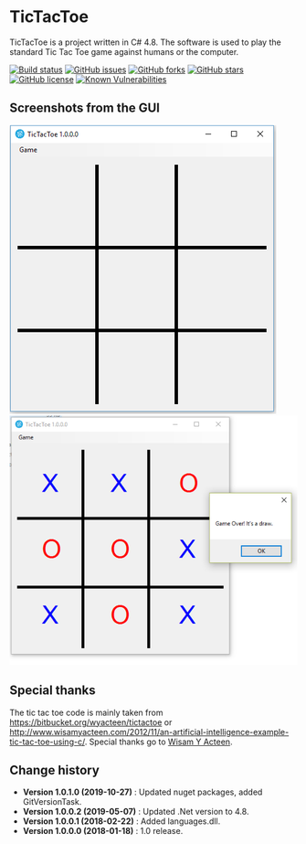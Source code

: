 # TicTacToe

TicTacToe is a project written in C# 4.8. The software is used to play the standard Tic Tac Toe game against humans or the computer.

[![Build status](https://ci.appveyor.com/api/projects/status/ayllvht5nnoy5lxc?svg=true)](https://ci.appveyor.com/project/SeppPenner/tictactoe)
[![GitHub issues](https://img.shields.io/github/issues/SeppPenner/TicTacToe.svg)](https://github.com/SeppPenner/TicTacToe/issues)
[![GitHub forks](https://img.shields.io/github/forks/SeppPenner/TicTacToe.svg)](https://github.com/SeppPenner/TicTacToe/network)
[![GitHub stars](https://img.shields.io/github/stars/SeppPenner/TicTacToe.svg)](https://github.com/SeppPenner/TicTacToe/stargazers)
[![GitHub license](https://img.shields.io/badge/license-AGPL-blue.svg)](https://raw.githubusercontent.com/SeppPenner/TicTacToe/master/License.txt)
[![Known Vulnerabilities](https://snyk.io/test/github/SeppPenner/TicTacToe/badge.svg)](https://snyk.io/test/github/SeppPenner/TicTacToe)

## Screenshots from the GUI
![Screenshot from the GUI](https://github.com/SeppPenner/TicTacToe/blob/master/Screenshot.PNG "Screenshot from the GUI")
![Screenshot 2 from the GUI](https://github.com/SeppPenner/TicTacToe/blob/master/Screenshot_2.PNG "Screenshot 2 from the GUI")

## Special thanks
The tic tac toe code is mainly taken from https://bitbucket.org/wyacteen/tictactoe or http://www.wisamyacteen.com/2012/11/an-artificial-intelligence-example-tic-tac-toe-using-c/.
Special thanks go to [Wisam Y Acteen](http://www.wisamyacteen.com/about-me/).

Change history
--------------

* **Version 1.0.1.0 (2019-10-27)** : Updated nuget packages, added GitVersionTask.
* **Version 1.0.0.2 (2019-05-07)** : Updated .Net version to 4.8.
* **Version 1.0.0.1 (2018-02-22)** : Added languages.dll.
* **Version 1.0.0.0 (2018-01-18)** : 1.0 release.
